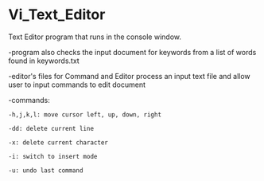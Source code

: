 # Vi_Text_Editor

Text Editor program that runs in the console window.


-program also checks the input document for keywords from a list of words found in keywords.txt

-editor's files for Command and Editor process an input text file and allow user to input commands to edit document


-commands:

	-h,j,k,l: move cursor left, up, down, right
	
	-dd: delete current line
	
	-x: delete current character
	
	-i: switch to insert mode
	
	-u: undo last command

